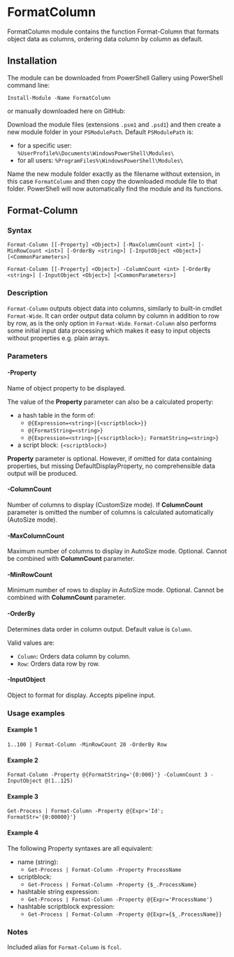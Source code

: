 # FormatColumn
FormatColumn module contains the function Format-Column that formats object data as columns, ordering data column by column as default.
## Installation
The module can be downloaded from PowerShell Gallery using PowerShell command line:

`Install-Module -Name FormatColumn`

or manually downloaded here on GitHub:

Download the module files (extensions `.psm1` and `.psd1`) and then create a new module folder in your `PSModulePath`. Default `PSModulePath` is:

- for a specific user: `%UserProfile%\Documents\WindowsPowerShell\Modules\`
- for all users: `%ProgramFiles%\WindowsPowerShell\Modules\`

Name the new module folder exactly as the filename without extension, in this case `FormatColumn` and then copy the downloaded module file to that folder. PowerShell will now automatically find the module and its functions.
## Format-Column
### Syntax
```
Format-Column [[-Property] <Object>] [-MaxColumnCount <int>] [-MinRowCount <int>] [-OrderBy <string>] [-InputObject <Object>] [<CommonParameters>]

Format-Column [[-Property] <Object>] -ColumnCount <int> [-OrderBy <string>] [-InputObject <Object>] [<CommonParameters>]
```
### Description
`Format-Column` outputs object data into columns, similarly to built-in cmdlet `Format-Wide`. It can order output data column by column in addition to row by row, as is the only option in `Format-Wide`. `Format-Column` also performs some initial input data processing which makes it easy to input objects without properties e.g. plain arrays.
### Parameters
#### -Property
Name of object property to be displayed.
 
The value of the **Property** parameter can also be a calculated property:
- a hash table in the form of:
    - `@{Expression=<string>|{<scriptblock>}}`
    - `@{FormatString=<string>}`
    - `@{Expression=<string>|{<scriptblock>}; FormatString=<string>}`
- a script block: `{<scriptblock>}`
 
**Property** parameter is optional. However, if omitted for data containing properties, but missing DefaultDisplayProperty, no comprehensible data output will be produced.
#### -ColumnCount
Number of columns to display (CustomSize mode). If **ColumnCount** parameter is omitted the number of columns is calculated automatically (AutoSize mode).
#### -MaxColumnCount
Maximum number of columns to display in AutoSize mode. Optional. Cannot be combined with **ColumnCount** parameter.
#### -MinRowCount
Minimum number of rows to display in AutoSize mode. Optional. Cannot be combined with **ColumnCount** parameter.
#### -OrderBy
Determines data order in column output. Default value is `Column`.

Valid values are:
- `Column`: Orders data column by column.
- `Row`: Orders data row by row.
#### -InputObject
Object to format for display. Accepts pipeline input.
### Usage examples
#### Example 1
`1..100 | Format-Column -MinRowCount 20 -OrderBy Row`
#### Example 2 
`Format-Column -Property @{FormatString='{0:000}'} -ColumnCount 3 -InputObject @(1..125)`
#### Example 3
`Get-Process | Format-Column -Property @{Expr='Id'; FormatStr='{0:00000}'}`
#### Example 4
The following Property syntaxes are all equivalent:
- name (string):
    - `Get-Process | Format-Column -Property ProcessName`
- scriptblock:
    - `Get-Process | Format-Column -Property {$_.ProcessName}`
- hashtable string expression:
    - `Get-Process | Format-Column -Property @{Expr='ProcessName'}`
- hashtable scriptblock expression:
    - `Get-Process | Format-Column -Property @{Expr={$_.ProcessName}}`

### Notes
Included alias for `Format-Column` is `fcol`.
